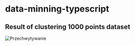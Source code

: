 # data-minning-typescript

## Result of clustering 1000 points dataset

![Przechwytywanie](https://user-images.githubusercontent.com/44877084/96372461-25e4fe00-1167-11eb-8789-3d0f97c666f5.JPG)
